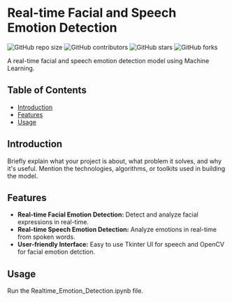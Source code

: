 # Real-time Facial and Speech Emotion Detection

![GitHub repo size](https://img.shields.io/github/repo-size/Shuaib21803/Realtime-Emotion-Detection)
![GitHub contributors](https://img.shields.io/github/contributors/Shuaib21803/Realtime-Emotion-Detection)
![GitHub stars](https://img.shields.io/github/stars/Shuaib21803/Realtime-Emotion-Detection?style=social)
![GitHub forks](https://img.shields.io/github/forks/Shuaib21803/Realtime-Emotion-Detection?style=social)

A real-time facial and speech emotion detection model using Machine Learning.

## Table of Contents
- [Introduction](#introduction)
- [Features](#features)
- [Usage](#usage)

## Introduction

Briefly explain what your project is about, what problem it solves, and why it's useful. Mention the technologies, algorithms, or toolkits used in building the model.

## Features

- **Real-time Facial Emotion Detection:** Detect and analyze facial expressions in real-time.
- **Real-time Speech Emotion Detection:** Analyze emotions in real-time from spoken words.
- **User-friendly Interface:** Easy to use Tkinter UI for speech and OpenCV for facial emotion detction.

## Usage

Run the Realtime_Emotion_Detection.ipynb file.
